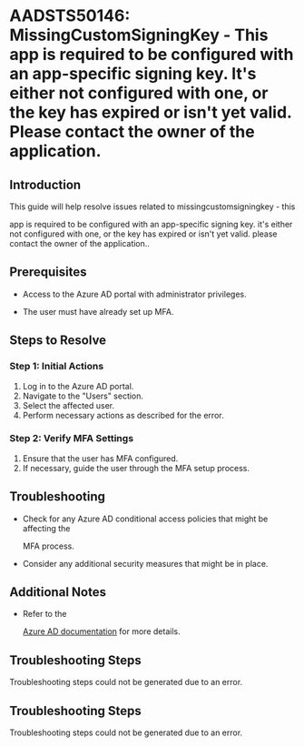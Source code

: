 # AADSTS50146: MissingCustomSigningKey - This app is required to be configured with an app-specific signing key. It's either not configured with one, or the key has expired or isn't yet valid. Please contact the owner of the application.


## Introduction

This guide will help resolve issues related to missingcustomsigningkey - this

app is required to be configured with an app-specific signing key. it's either
not configured with one, or the key has expired or isn't yet valid. please
contact the owner of the application..


## Prerequisites


* Access to the Azure AD portal with administrator privileges.

* The user must have already set up MFA.


## Steps to Resolve


### Step 1: Initial Actions

1. Log in to the Azure AD portal.
2. Navigate to the "Users" section.
3. Select the affected user.
4. Perform necessary actions as described for the error.


### Step 2: Verify MFA Settings

1. Ensure that the user has MFA configured.
2. If necessary, guide the user through the MFA setup process.


## Troubleshooting


* Check for any Azure AD conditional access policies that might be affecting the

  MFA process.

* Consider any additional security measures that might be in place.


## Additional Notes


* Refer to the

  [Azure AD 
documentation](https://learn.microsoft.com/en-us/azure/active-directory/)
  for more details.


## Troubleshooting Steps

Troubleshooting steps could not be generated due to an error.


## Troubleshooting Steps

Troubleshooting steps could not be generated due to an error.